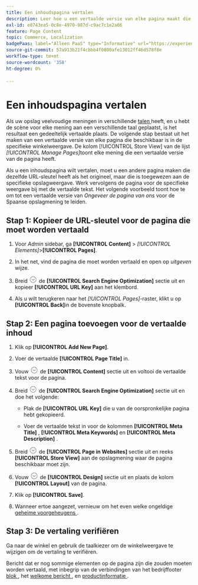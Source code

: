 ```yaml
---
title: Een inhoudspagina vertalen
description: Leer hoe u een vertaalde versie van elke pagina maakt die beschikbaar is in de specifieke winkelweergave.
exl-id: e8743ea5-0c8e-4970-987d-c9ac7c1e2a66
feature: Page Content
topic: Commerce, Localization
badgePaas: label="Alleen PaaS" type="Informative" url="https://experienceleague.adobe.com/nl/docs/commerce/user-guides/product-solutions" tooltip="Is alleen van toepassing op Adobe Commerce op Cloud-projecten (door Adobe beheerde PaaS-infrastructuur) en op projecten in het veld."
source-git-commit: 57a913b21f4cbbb4f0800afe13012ff46d578f8e
workflow-type: tm+mt
source-wordcount: '358'
ht-degree: 0%

---
```


# Een inhoudspagina vertalen

Als uw opslag veelvoudige meningen in verschillende [ talen ](../stores-purchase/store-localize.md) heeft, en u hebt de scène voor elke mening aan een verschillende taal geplaatst, is het resultaat een gedeeltelijk vertaalde plaats. De volgende stap bestaat uit het maken van een vertaalde versie van elke pagina die beschikbaar is in de specifieke winkelweergave. De kolom [!UICONTROL Store View] van de lijst _[!UICONTROL Manage Pages]_&#x200B;toont elke mening die een vertaalde versie van de pagina heeft.

Als u een inhoudspagina wilt vertalen, moet u een andere pagina maken die dezelfde URL-sleutel heeft als het origineel, maar die is toegewezen aan de specifieke opslagweergave. Werk vervolgens de pagina voor de specifieke weergave bij met de vertaalde tekst. Het volgende voorbeeld toont hoe te om tot een vertaalde versie van _Ongeveer de pagina van ons_ voor de Spaanse opslagmening te leiden.

## Stap 1: Kopieer de URL-sleutel voor de pagina die moet worden vertaald

1. Voor _Admin_ sidebar, ga **[!UICONTROL Content]** > _[!UICONTROL Elements]_>**[!UICONTROL Pages]**.

1. In het net, vind de pagina die moet worden vertaald en open op _uitgeven_ wijze.

1. Breid ![ selecteur van de Uitbreiding ](../assets/icon-display-expand.png) de **[!UICONTROL Search Engine Optimization]** sectie uit en kopieer **[!UICONTROL URL Key]** aan het klembord.

1. Als u wilt terugkeren naar het _[!UICONTROL Pages]_-raster, klikt u op **[!UICONTROL Back]**&#x200B;in de bovenste knopbalk.

## Stap 2: Een pagina toevoegen voor de vertaalde inhoud

1. Klik op **[!UICONTROL Add New Page]**.

1. Voer de vertaalde **[!UICONTROL Page Title]** in.

1. Vouw ![ selecteur van de Uitbreiding ](../assets/icon-display-expand.png) de **[!UICONTROL Content]** sectie uit en voltooi de vertaalde tekst voor de pagina.

1. Breid ![ selecteur van de Uitbreiding ](../assets/icon-display-expand.png) de **[!UICONTROL Search Engine Optimization]** sectie uit en doe het volgende:

   - Plak de **[!UICONTROL URL Key]** die u van de oorspronkelijke pagina hebt gekopieerd.

   - Voer de vertaalde tekst in voor de kolommen **[!UICONTROL Meta Title]** , **[!UICONTROL Meta Keywords]** en **[!UICONTROL Meta Description]** .

1. Breid ![ selecteur van de Uitbreiding ](../assets/icon-display-expand.png) de **[!UICONTROL Page in Websites]** sectie uit en reeks **[!UICONTROL Store View]** aan de opslagmening waar de pagina beschikbaar moet zijn.

1. Vouw ![ selecteur van de Uitbreiding ](../assets/icon-display-expand.png) de **[!UICONTROL Design]** sectie uit en plaats de kolom **[!UICONTROL Layout]** van de pagina.

1. Klik op **[!UICONTROL Save]**.

1. Wanneer ertoe aangezet, vernieuw om het even welke ongeldige [ geheime voorgeheugens ](../systems/cache-management.md).

## Stap 3: De vertaling verifiëren

Ga naar de winkel en gebruik de taalkiezer om de winkelweergave te wijzigen om de vertaling te verifiëren.

Bericht dat er nog sommige elementen op de pagina zijn die zouden moeten worden vertaald, met inbegrip van de verbindingen van het bedrijffooter [ blok ](block-add.md), het [ welkome bericht ](../getting-started/storefront-branding.md#change-the-welcome-message), en [ productinformatie ](../stores-purchase/store-localize.md#localize-products).
